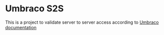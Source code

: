 # Umbraco S2S

This is a project to validate server to server access according to [Umbraco documentation](https://docs.umbraco.com/umbraco-cms/reference/content-delivery-api/protected-content-in-the-delivery-api/server-to-server-access)
